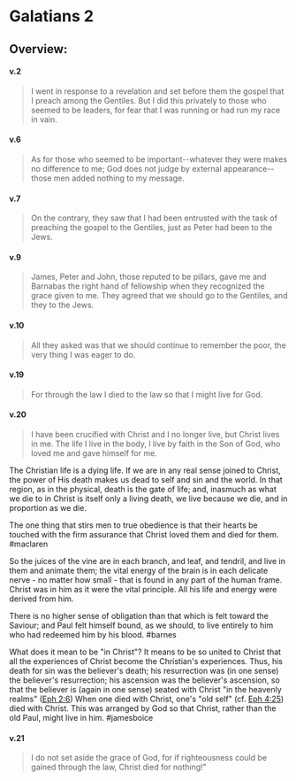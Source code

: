 # Galatians 2

## Overview:


#### v.2
>I went in response to a revelation and set before them the gospel that I preach among the Gentiles. But I did this privately to those who seemed to be leaders, for fear that I was running or had run my race in vain.

#### v.6
>As for those who seemed to be important--whatever they were makes no difference to me; God does not judge by external appearance--those men added nothing to my message.

#### v.7
>On the contrary, they saw that I had been entrusted with the task of preaching the gospel to the Gentiles, just as Peter had been to the Jews.

#### v.9
>James, Peter and John, those reputed to be pillars, gave me and Barnabas the right hand of fellowship when they recognized the grace given to me. They agreed that we should go to the Gentiles, and they to the Jews.

#### v.10
>All they asked was that we should continue to remember the poor, the very thing I was eager to do.

#### v.19
>For through the law I died to the law so that I might live for God.

#### v.20
>I have been crucified with Christ and I no longer live, but Christ lives in me. The life I live in the body, I live by faith in the Son of God, who loved me and gave himself for me.

The Christian life is a dying life. If we are in any real sense joined to Christ, the power of His death makes us dead to self and sin and the world. In that region, as in the physical, death is the gate of life; and, inasmuch as what we die to in Christ is itself only a living death, we live because we die, and in proportion as we die.

The one thing that stirs men to true obedience is that their hearts be touched with the firm assurance that Christ loved them and died for them.
#maclaren 

So the juices of the vine are in each branch, and leaf, and tendril, and live in them and animate them; the vital energy of the brain is in each delicate nerve - no matter how small - that is found in any part of the human frame. Christ was in him as it were the vital principle. All his life and energy were derived from him.

There is no higher sense of obligation than that which is felt toward the Saviour; and Paul felt himself bound, as we should, to live entirely to him who had redeemed him by his blood.
#barnes 

What does it mean to be "in Christ"? It means to be so united to Christ that all the experiences of Christ become the Christian's experiences. Thus, his death for sin was the believer's death; his resurrection was (in one sense) the believer's resurrection; his ascension was the believer's ascension, so that the believer is (again in one sense) seated with Christ "in the heavenly realms" ([Eph 2:6](Ephesians2#v.6)) When one died with Christ, one's "old self" (cf. [Eph 4:25](Ephesians4#v.25)) died with Christ. This was arranged by God so that Christ, rather than the old Paul, might live in him.
#jamesboice

#### v.21
>I do not set aside the grace of God, for if righteousness could be gained through the law, Christ died for nothing!"

